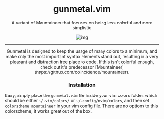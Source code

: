 <h1 align="center">gunmetal.vim</h1>
<p align="center">A variant of Mountaineer that focuses on being less colorful and more simplistic</p>

<p align="center"

![img](https://i.postimg.cc/7PMBDS03/what.png)

</p>

***

<p align="center">Gunmetal is designed to keep the usage of many colors to a minimum, and make only the most important syntax elements stand out, resulting in a very pleasant and distraction free place to code. If this isn't colorful enough, check out it's predecessor [Mountaineer](https://github.com/co1ncidence/mountaineer).</p>

<h3 align="center">Installation</h1>

Easy, simply place the `gunmetal.vim` file inside your vim colors folder, which should be either `~/.vim/colors/` or `~/.config/nvim/colors`, and then set `colorscheme mountaineer` in your vim config file. There are no options to this colorscheme, it works great out of the box.
